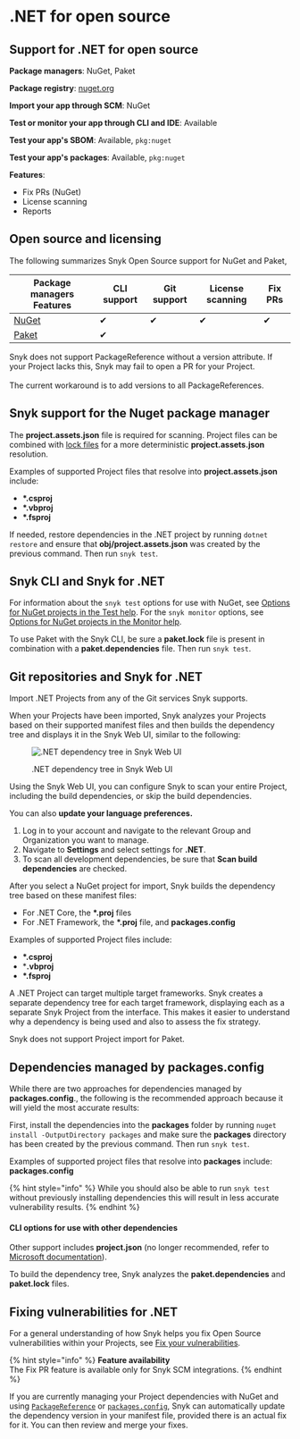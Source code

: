 # .NET for open source

## **Support for .NET for open source**

**Package managers**: NuGet, Paket

**Package registry**: [nuget.org](https://www.nuget.org/)

**Import your app through SCM**: NuGet

**Test or monitor your app through CLI and IDE**: Available

**Test your app's SBOM**: Available, `pkg:nuget`

**Test your app's packages**: Available, `pkg:nuget`

**Features**:&#x20;

* Fix PRs (NuGet)
* License scanning
* Reports

## Open source and licensing

The following summarizes Snyk Open Source support for NuGet and Paket,

| Package managers Features                              | CLI support | Git support | License scanning | Fix PRs |
| ------------------------------------------------------ | ----------- | ----------- | ---------------- | ------- |
| [NuGet](https://www.nuget.org)                         | ✔︎          | ✔︎          | ✔︎               | ✔︎      |
| [Paket](https://fsprojects.github.io/Paket/index.html) | ✔︎          |             |                  |         |

Snyk does not support PackageReference without a version attribute. If your Project lacks this, Snyk may fail to open a PR for your Project.\
\
The current workaround is to add versions to all PackageReferences.

## Snyk support for the Nuget package manager

The **project.assets.json** file is required for scanning. Project files can be combined with [lock files](https://docs.microsoft.com/en-us/nuget/consume-packages/package-references-in-project-files#locking-dependencies) for a more deterministic **project.assets.json** resolution.

Examples of supported Project files that resolve into **project.assets.json** include:

* **\*.csproj**
* **\*.vbproj**
* **\*.fsproj**

If needed, restore dependencies in the .NET project by running `dotnet restore` and ensure that **obj/project.assets.json** was created by the previous command. Then run `snyk test`.

## Snyk CLI and Snyk for .NET

For information about the `snyk test` options for use with NuGet, see [Options for NuGet projects in the Test help](../../snyk-cli/commands/test.md#options-for-nuget-projects). For the `snyk monitor` options, see [Options for NuGet projects in the Monitor help](../../snyk-cli/commands/monitor.md#options-for-nuget-projects).

To use Paket with the Snyk CLI, be sure a **paket.lock** file is present in combination with a **paket.dependencies** file. Then run `snyk test`.

## Git repositories and Snyk for .NET

Import .NET Projects from any of the Git services Snyk supports.

When your Projects have been imported, Snyk analyzes your Projects based on their supported manifest files and then builds the dependency tree and displays it in the Snyk Web UI, similar to the following:

<figure><img src="../../.gitbook/assets/dotNet Project.png" alt=".NET dependency tree in Snyk Web UI"><figcaption><p>.NET dependency tree in Snyk Web UI</p></figcaption></figure>

Using the Snyk Web UI, you can configure Snyk to scan your entire Project, including the build dependencies, or skip the build dependencies.

You can also **update your language preferences.**

1. Log in to your account and navigate to the relevant Group and Organization you want to manage.
2. Navigate to **Settings** and select settings for **.NET**.
3. To scan all development dependencies, be sure that **Scan build dependencies** are checked.

After you select a NuGet project for import, Snyk builds the dependency tree based on these manifest files:

* For .NET Core, the **\*.proj** files
* For .NET Framework, the **\*.proj** file, and **packages.config**

Examples of supported Project files include:

* **\*.csproj**
* \***.vbproj**
* **\*.fsproj**

A .NET Project can target multiple target frameworks. Snyk creates a separate dependency tree for each target framework, displaying each as a separate Snyk Project from the interface. This makes it easier to understand why a dependency is being used and also to assess the fix strategy.

Snyk does not support Project import for Paket.

## Dependencies managed by packages.config

While there are two approaches for dependencies managed by **packages.config**., the following is the recommended approach because it will yield the most accurate results:

First, install the dependencies into the **packages** folder by running `nuget install -OutputDirectory packages` and make sure the **packages** directory has been created by the previous command. Then run `snyk test`.

Examples of supported project files that resolve into **packages** include: **packages.config**

{% hint style="info" %}
While you should also be able to run `snyk test` without previously installing dependencies this will result in less accurate vulnerability results.
{% endhint %}

#### **CLI options for use with** other dependencies

Other support includes **project.json** (no longer recommended, refer to [Microsoft documentation](https://docs.microsoft.com/en-us/nuget/archive/project-json)).

To build the dependency tree, Snyk analyzes the **paket.dependencies** and **paket.lock** files.

## Fixing vulnerabilities for .NET

For a general understanding of how Snyk helps you fix Open Source vulnerabilities within your Projects, see [Fix your vulnerabilities](../../scan-with-snyk/snyk-open-source/manage-vulnerabilities/fix-your-vulnerabilities.md).

{% hint style="info" %}
**Feature availability**\
The Fix PR feature is available only for Snyk SCM integrations.
{% endhint %}

If you are currently managing your Project dependencies with NuGet and using [`PackageReference`](https://docs.microsoft.com/en-us/nuget/consume-packages/package-references-in-project-files) or [`packages.config`](https://docs.microsoft.com/en-us/nuget/reference/packages-config), Snyk can automatically update the dependency version in your manifest file, provided there is an actual fix for it. You can then review and merge your fixes.

